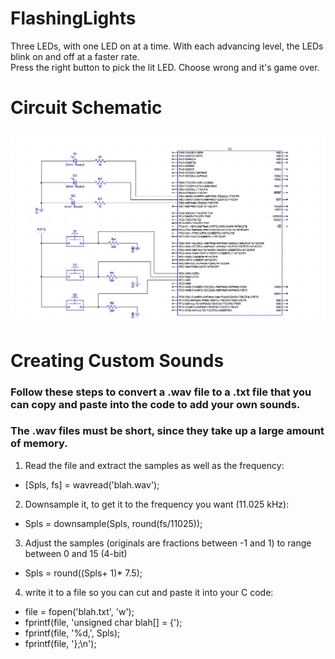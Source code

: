 # FlashingLights
Three LEDs, with one LED on at a time.  With each advancing level, the LEDs blink on and off at a faster rate.  
Press the right button to pick the lit LED.  Choose wrong and it's game over.

# Circuit Schematic
![Alt text](https://github.com/Beezlie/FlashingLights/blob/master/Circuit%20Schematics.PNG?raw=true "Title")

# Creating Custom Sounds
### Follow these steps to convert a .wav file to a .txt file that you can copy and paste into the code to add your own sounds.
### The .wav files must be short, since they take up a large amount of memory.

1. Read the file and extract the samples as well as the frequency:
  * [Spls, fs] = wavread('blah.wav');
2. Downsample it, to get it to the frequency you want (11.025 kHz):
  * Spls = downsample(Spls, round(fs/11025));
3. Adjust the samples (originals are fractions between -1 and 1) to range between 0 and 15 (4-bit)
  * Spls = round((Spls+ 1)* 7.5);
4. write it to a file so you can cut and paste it into your C code:
  * file = fopen('blah.txt', 'w');
  * fprintf(file, 'unsigned char blah[] = {');
  * fprintf(file, '%d,', Spls);
  * fprintf(file, '};\n');
